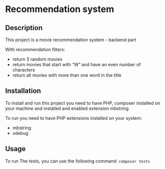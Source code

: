 # Recommendation system 

## Description

This project is a movie recommendation system - backend part

With recommendation filters:
- return 3 random movies
- return movies that start with “W” and have an even number of characters
- return all movies with more than one word in the title

## Installation

To install and run this project you need to have PHP, composer installed on your machine and installed
and enabled extension mbstring

To run you need to have PHP extensions installed on your system:
- mbstring
- xdebug

## Usage

To run The tests, you can use the following command: ``` composer tests ```

